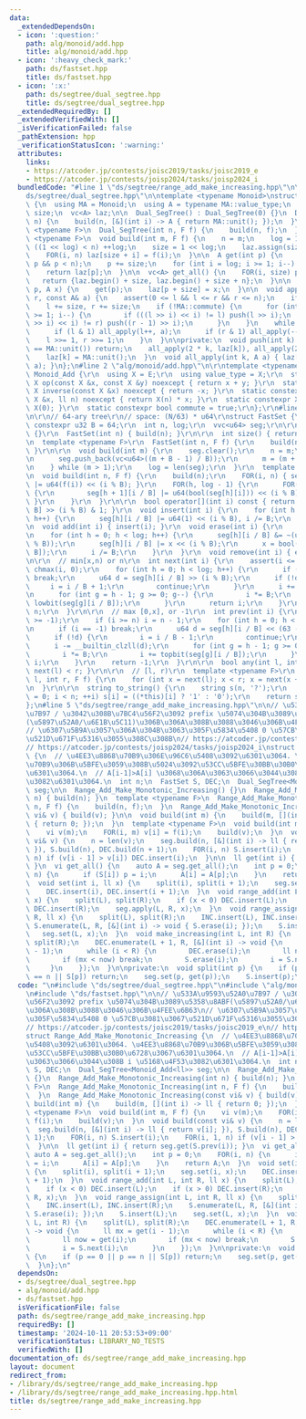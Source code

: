 ```yaml
---
data:
  _extendedDependsOn:
  - icon: ':question:'
    path: alg/monoid/add.hpp
    title: alg/monoid/add.hpp
  - icon: ':heavy_check_mark:'
    path: ds/fastset.hpp
    title: ds/fastset.hpp
  - icon: ':x:'
    path: ds/segtree/dual_segtree.hpp
    title: ds/segtree/dual_segtree.hpp
  _extendedRequiredBy: []
  _extendedVerifiedWith: []
  _isVerificationFailed: false
  _pathExtension: hpp
  _verificationStatusIcon: ':warning:'
  attributes:
    links:
    - https://atcoder.jp/contests/joisc2019/tasks/joisc2019_e
    - https://atcoder.jp/contests/joisp2024/tasks/joisp2024_i
  bundledCode: "#line 1 \"ds/segtree/range_add_make_increasing.hpp\"\n\n#line 2 \"\
    ds/segtree/dual_segtree.hpp\"\n\ntemplate <typename Monoid>\nstruct Dual_SegTree\
    \ {\n  using MA = Monoid;\n  using A = typename MA::value_type;\n  int n, log,\
    \ size;\n  vc<A> laz;\n\n  Dual_SegTree() : Dual_SegTree(0) {}\n  Dual_SegTree(int\
    \ n) {\n    build(n, [&](int i) -> A { return MA::unit(); });\n  }\n  template\
    \ <typename F>\n  Dual_SegTree(int n, F f) {\n    build(n, f);\n  }\n\n  template\
    \ <typename F>\n  void build(int m, F f) {\n    n = m;\n    log = 1;\n    while\
    \ ((1 << log) < n) ++log;\n    size = 1 << log;\n    laz.assign(size << 1, MA::unit());\n\
    \    FOR(i, n) laz[size + i] = f(i);\n  }\n\n  A get(int p) {\n    assert(0 <=\
    \ p && p < n);\n    p += size;\n    for (int i = log; i >= 1; i--) push(p >> i);\n\
    \    return laz[p];\n  }\n\n  vc<A> get_all() {\n    FOR(i, size) push(i);\n \
    \   return {laz.begin() + size, laz.begin() + size + n};\n  }\n\n  void set(int\
    \ p, A x) {\n    get(p);\n    laz[p + size] = x;\n  }\n\n  void apply(int l, int\
    \ r, const A& a) {\n    assert(0 <= l && l <= r && r <= n);\n    if (l == r) return;\n\
    \    l += size, r += size;\n    if (!MA::commute) {\n      for (int i = log; i\
    \ >= 1; i--) {\n        if (((l >> i) << i) != l) push(l >> i);\n        if (((r\
    \ >> i) << i) != r) push((r - 1) >> i);\n      }\n    }\n    while (l < r) {\n\
    \      if (l & 1) all_apply(l++, a);\n      if (r & 1) all_apply(--r, a);\n  \
    \    l >>= 1, r >>= 1;\n    }\n  }\n\nprivate:\n  void push(int k) {\n    if (laz[k]\
    \ == MA::unit()) return;\n    all_apply(2 * k, laz[k]), all_apply(2 * k + 1, laz[k]);\n\
    \    laz[k] = MA::unit();\n  }\n  void all_apply(int k, A a) { laz[k] = MA::op(laz[k],\
    \ a); }\n};\n#line 2 \"alg/monoid/add.hpp\"\n\r\ntemplate <typename E>\r\nstruct\
    \ Monoid_Add {\r\n  using X = E;\r\n  using value_type = X;\r\n  static constexpr\
    \ X op(const X &x, const X &y) noexcept { return x + y; }\r\n  static constexpr\
    \ X inverse(const X &x) noexcept { return -x; }\r\n  static constexpr X power(const\
    \ X &x, ll n) noexcept { return X(n) * x; }\r\n  static constexpr X unit() { return\
    \ X(0); }\r\n  static constexpr bool commute = true;\r\n};\r\n#line 2 \"ds/fastset.hpp\"\
    \n\r\n// 64-ary tree\r\n// space: (N/63) * u64\r\nstruct FastSet {\r\n  static\
    \ constexpr u32 B = 64;\r\n  int n, log;\r\n  vvc<u64> seg;\r\n\r\n  FastSet()\
    \ {}\r\n  FastSet(int n) { build(n); }\r\n\r\n  int size() { return n; }\r\n\r\
    \n  template <typename F>\r\n  FastSet(int n, F f) {\r\n    build(n, f);\r\n \
    \ }\r\n\r\n  void build(int m) {\r\n    seg.clear();\r\n    n = m;\r\n    do {\r\
    \n      seg.push_back(vc<u64>((m + B - 1) / B));\r\n      m = (m + B - 1) / B;\r\
    \n    } while (m > 1);\r\n    log = len(seg);\r\n  }\r\n  template <typename F>\r\
    \n  void build(int n, F f) {\r\n    build(n);\r\n    FOR(i, n) { seg[0][i / B]\
    \ |= u64(f(i)) << (i % B); }\r\n    FOR(h, log - 1) {\r\n      FOR(i, len(seg[h]))\
    \ {\r\n        seg[h + 1][i / B] |= u64(bool(seg[h][i])) << (i % B);\r\n     \
    \ }\r\n    }\r\n  }\r\n\r\n  bool operator[](int i) const { return seg[0][i /\
    \ B] >> (i % B) & 1; }\r\n  void insert(int i) {\r\n    for (int h = 0; h < log;\
    \ h++) {\r\n      seg[h][i / B] |= u64(1) << (i % B), i /= B;\r\n    }\r\n  }\r\
    \n  void add(int i) { insert(i); }\r\n  void erase(int i) {\r\n    u64 x = 0;\r\
    \n    for (int h = 0; h < log; h++) {\r\n      seg[h][i / B] &= ~(u64(1) << (i\
    \ % B));\r\n      seg[h][i / B] |= x << (i % B);\r\n      x = bool(seg[h][i /\
    \ B]);\r\n      i /= B;\r\n    }\r\n  }\r\n  void remove(int i) { erase(i); }\r\
    \n\r\n  // min[x,n) or n\r\n  int next(int i) {\r\n    assert(i <= n);\r\n   \
    \ chmax(i, 0);\r\n    for (int h = 0; h < log; h++) {\r\n      if (i / B == seg[h].size())\
    \ break;\r\n      u64 d = seg[h][i / B] >> (i % B);\r\n      if (!d) {\r\n   \
    \     i = i / B + 1;\r\n        continue;\r\n      }\r\n      i += lowbit(d);\r\
    \n      for (int g = h - 1; g >= 0; g--) {\r\n        i *= B;\r\n        i +=\
    \ lowbit(seg[g][i / B]);\r\n      }\r\n      return i;\r\n    }\r\n    return\
    \ n;\r\n  }\r\n\r\n  // max [0,x], or -1\r\n  int prev(int i) {\r\n    assert(i\
    \ >= -1);\r\n    if (i >= n) i = n - 1;\r\n    for (int h = 0; h < log; h++) {\r\
    \n      if (i == -1) break;\r\n      u64 d = seg[h][i / B] << (63 - i % B);\r\n\
    \      if (!d) {\r\n        i = i / B - 1;\r\n        continue;\r\n      }\r\n\
    \      i -= __builtin_clzll(d);\r\n      for (int g = h - 1; g >= 0; g--) {\r\n\
    \        i *= B;\r\n        i += topbit(seg[g][i / B]);\r\n      }\r\n      return\
    \ i;\r\n    }\r\n    return -1;\r\n  }\r\n\r\n  bool any(int l, int r) { return\
    \ next(l) < r; }\r\n\r\n  // [l, r)\r\n  template <typename F>\r\n  void enumerate(int\
    \ l, int r, F f) {\r\n    for (int x = next(l); x < r; x = next(x + 1)) f(x);\r\
    \n  }\r\n\r\n  string to_string() {\r\n    string s(n, '?');\r\n    for (int i\
    \ = 0; i < n; ++i) s[i] = ((*this)[i] ? '1' : '0');\r\n    return s;\r\n  }\r\n\
    };\n#line 5 \"ds/segtree/range_add_make_increasing.hpp\"\n\n// \u533A\u9593\u52A0\
    \u7B97 / \u3042\u308B\u7BC4\u56F2\u3092 prefix \u5074\u304B\u3089\u5358\u8ABF\
    (\u5897\u52A0/\u6E1B\u5C11)\u306B\u306A\u308B\u3088\u3046\u306B\u4FEE\u6B63\n\
    // \u6307\u5B9A\u3057\u306A\u304B\u3063\u305F\u5834\u5408 0 \u57CB\u3081\u3067\
    \u521D\u671F\u5316\u3055\u308C\u308B\n// https://atcoder.jp/contests/joisc2019/tasks/joisc2019_e\n\
    // https://atcoder.jp/contests/joisp2024/tasks/joisp2024_i\nstruct Range_Add_Make_Monotonic_Increasing\
    \ {\n  // \u4EE3\u8868\u70B9\u306E\u96C6\u5408\u3092\u6301\u3064. \u4EE3\u8868\
    \u70B9\u306B\u5BFE\u3059\u308B\u5024\u3092\u53CC\u5BFE\u30BB\u30B0\u6728\u3067\
    \u6301\u3064.\n  // A[i-1]>A[i] \u3068\u306A\u3063\u3066\u3044\u308B i \u5168\u4F53\
    \u3082\u6301\u3064.\n  int n;\n  FastSet S, DEC;\n  Dual_SegTree<Monoid_Add<ll>>\
    \ seg;\n\n  Range_Add_Make_Monotonic_Increasing() {}\n  Range_Add_Make_Monotonic_Increasing(int\
    \ n) { build(n); }\n  template <typename F>\n  Range_Add_Make_Monotonic_Increasing(int\
    \ n, F f) {\n    build(n, f);\n  }\n  Range_Add_Make_Monotonic_Increasing(const\
    \ vi& v) { build(v); }\n\n  void build(int m) {\n    build(m, [](int i) -> ll\
    \ { return 0; });\n  }\n  template <typename F>\n  void build(int m, F f) {\n\
    \    vi v(m);\n    FOR(i, m) v[i] = f(i);\n    build(v);\n  }\n  void build(const\
    \ vi& v) {\n    n = len(v);\n    seg.build(n, [&](int i) -> ll { return v[i];\
    \ }), S.build(n), DEC.build(n + 1);\n    FOR(i, n) S.insert(i);\n    FOR(i, 1,\
    \ n) if (v[i - 1] > v[i]) DEC.insert(i);\n  }\n\n  ll get(int i) { return seg.get(S.prev(i));\
    \ }\n  vi get_all() {\n    auto A = seg.get_all();\n    int p = 0;\n    FOR(i,\
    \ n) {\n      if (S[i]) p = i;\n      A[i] = A[p];\n    }\n    return A;\n  }\n\
    \  void set(int i, ll x) {\n    split(i), split(i + 1);\n    seg.set(i, x);\n\
    \    DEC.insert(i), DEC.insert(i + 1);\n  }\n  void range_add(int L, int R, ll\
    \ x) {\n    split(L), split(R);\n    if (x < 0) DEC.insert(L);\n    if (x > 0)\
    \ DEC.insert(R);\n    seg.apply(L, R, x);\n  }\n  void range_assign(int L, int\
    \ R, ll x) {\n    split(L), split(R);\n    INC.insert(L), INC.insert(R);\n   \
    \ S.enumerate(L, R, [&](int i) -> void { S.erase(i); });\n    S.insert(L);\n \
    \   seg.set(L, x);\n  }\n  void make_increasing(int L, int R) {\n    split(L),\
    \ split(R);\n    DEC.enumerate(L + 1, R, [&](int i) -> void {\n      ll mx = get(i\
    \ - 1);\n      while (i < R) {\n        DEC.erase(i);\n        ll now = get(i);\n\
    \        if (mx < now) break;\n        S.erase(i);\n        i = S.next(i);\n \
    \     }\n    });\n  }\n\nprivate:\n  void split(int p) {\n    if (p == 0 || p\
    \ == n || S[p]) return;\n    seg.set(p, get(p));\n    S.insert(p);\n  }\n};\n"
  code: "\n#include \"ds/segtree/dual_segtree.hpp\"\n#include \"alg/monoid/add.hpp\"\
    \n#include \"ds/fastset.hpp\"\n\n// \u533A\u9593\u52A0\u7B97 / \u3042\u308B\u7BC4\
    \u56F2\u3092 prefix \u5074\u304B\u3089\u5358\u8ABF(\u5897\u52A0/\u6E1B\u5C11)\u306B\
    \u306A\u308B\u3088\u3046\u306B\u4FEE\u6B63\n// \u6307\u5B9A\u3057\u306A\u304B\u3063\
    \u305F\u5834\u5408 0 \u57CB\u3081\u3067\u521D\u671F\u5316\u3055\u308C\u308B\n\
    // https://atcoder.jp/contests/joisc2019/tasks/joisc2019_e\n// https://atcoder.jp/contests/joisp2024/tasks/joisp2024_i\n\
    struct Range_Add_Make_Monotonic_Increasing {\n  // \u4EE3\u8868\u70B9\u306E\u96C6\
    \u5408\u3092\u6301\u3064. \u4EE3\u8868\u70B9\u306B\u5BFE\u3059\u308B\u5024\u3092\
    \u53CC\u5BFE\u30BB\u30B0\u6728\u3067\u6301\u3064.\n  // A[i-1]>A[i] \u3068\u306A\
    \u3063\u3066\u3044\u308B i \u5168\u4F53\u3082\u6301\u3064.\n  int n;\n  FastSet\
    \ S, DEC;\n  Dual_SegTree<Monoid_Add<ll>> seg;\n\n  Range_Add_Make_Monotonic_Increasing()\
    \ {}\n  Range_Add_Make_Monotonic_Increasing(int n) { build(n); }\n  template <typename\
    \ F>\n  Range_Add_Make_Monotonic_Increasing(int n, F f) {\n    build(n, f);\n\
    \  }\n  Range_Add_Make_Monotonic_Increasing(const vi& v) { build(v); }\n\n  void\
    \ build(int m) {\n    build(m, [](int i) -> ll { return 0; });\n  }\n  template\
    \ <typename F>\n  void build(int m, F f) {\n    vi v(m);\n    FOR(i, m) v[i] =\
    \ f(i);\n    build(v);\n  }\n  void build(const vi& v) {\n    n = len(v);\n  \
    \  seg.build(n, [&](int i) -> ll { return v[i]; }), S.build(n), DEC.build(n +\
    \ 1);\n    FOR(i, n) S.insert(i);\n    FOR(i, 1, n) if (v[i - 1] > v[i]) DEC.insert(i);\n\
    \  }\n\n  ll get(int i) { return seg.get(S.prev(i)); }\n  vi get_all() {\n   \
    \ auto A = seg.get_all();\n    int p = 0;\n    FOR(i, n) {\n      if (S[i]) p\
    \ = i;\n      A[i] = A[p];\n    }\n    return A;\n  }\n  void set(int i, ll x)\
    \ {\n    split(i), split(i + 1);\n    seg.set(i, x);\n    DEC.insert(i), DEC.insert(i\
    \ + 1);\n  }\n  void range_add(int L, int R, ll x) {\n    split(L), split(R);\n\
    \    if (x < 0) DEC.insert(L);\n    if (x > 0) DEC.insert(R);\n    seg.apply(L,\
    \ R, x);\n  }\n  void range_assign(int L, int R, ll x) {\n    split(L), split(R);\n\
    \    INC.insert(L), INC.insert(R);\n    S.enumerate(L, R, [&](int i) -> void {\
    \ S.erase(i); });\n    S.insert(L);\n    seg.set(L, x);\n  }\n  void make_increasing(int\
    \ L, int R) {\n    split(L), split(R);\n    DEC.enumerate(L + 1, R, [&](int i)\
    \ -> void {\n      ll mx = get(i - 1);\n      while (i < R) {\n        DEC.erase(i);\n\
    \        ll now = get(i);\n        if (mx < now) break;\n        S.erase(i);\n\
    \        i = S.next(i);\n      }\n    });\n  }\n\nprivate:\n  void split(int p)\
    \ {\n    if (p == 0 || p == n || S[p]) return;\n    seg.set(p, get(p));\n    S.insert(p);\n\
    \  }\n};\n"
  dependsOn:
  - ds/segtree/dual_segtree.hpp
  - alg/monoid/add.hpp
  - ds/fastset.hpp
  isVerificationFile: false
  path: ds/segtree/range_add_make_increasing.hpp
  requiredBy: []
  timestamp: '2024-10-11 20:53:53+09:00'
  verificationStatus: LIBRARY_NO_TESTS
  verifiedWith: []
documentation_of: ds/segtree/range_add_make_increasing.hpp
layout: document
redirect_from:
- /library/ds/segtree/range_add_make_increasing.hpp
- /library/ds/segtree/range_add_make_increasing.hpp.html
title: ds/segtree/range_add_make_increasing.hpp
---
```

